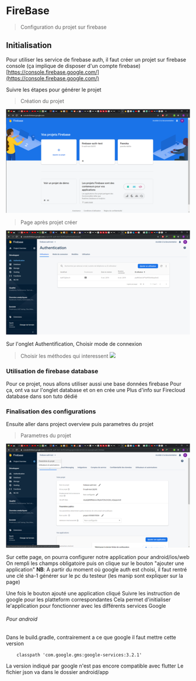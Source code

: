 # FireBase

> Configuration du projet sur firebase

## Initialisation

Pour utiliser les service de firebase auth, il faut créer un projet sur firebase console (ça implique de disposer d'un compte firebase)
[https://console.firebase.google.com/](https://console.firebase.google.com/)

Suivre les étapes pour générer le projet

> Création du projet

![Creation du projet](./assets/assets_-LqYssj1RTn24D6qY1Jh_-LrLAj8Z8pI8JFmTCkXf_-LrLDbIcsfO52PaWb9TT_firebase_1.png)

> Page après projet créer

![Page après projet créer](./assets/assets_-LqYssj1RTn24D6qY1Jh_-LrLAj8Z8pI8JFmTCkXf_-LrLDJP46jp_f6PIlJla_firebase_1.png)

Sur l'onglet Authentification,  Choisir mode de connexion

> Choisir les méthodes qui interessent
![](assets_-LqYssj1RTn24D6qY1Jh_-LrLAj8Z8pI8JFmTCkXf_-LrLEH_ZjmMMcHDMKlKi_firebase_1.png)

### Utilisation de firebase database

Pour ce projet, nous allons utiliser aussi une base données firebase
Pour ça, ont va sur l'onglet database et on en crée une
Plus d'info sur Firecloud database dans son tuto dédié

### Finalisation des configurations

Ensuite aller dans project overview puis parametres du projet

> Parametres du projet

![](./assets/assets_-LqYssj1RTn24D6qY1Jh_-LrLAj8Z8pI8JFmTCkXf_-LrLFKdlSi-5ZoUCLr3r_firebase_1.png)

Sur cette page, on pourra configurer notre application pour android/ios/web
On rempli les champs obligatoire puis on clique sur le bouton "ajouter une application"
**NB**: A partir du moment où google auth est choisi, il faut rentré une clé sha-1 générer sur le pc du testeur (les manip sont expliquer sur la page)

Une fois le bouton ajouté une application cliqué
Suivre les instruction de google pour les platteform correspondantes
Cela permet d'initialiser le'application pour fonctionner avec les différents services Google

###### Pour android

Dans le build.gradle, contrairement a ce que google il faut mettre cette version

```
    classpath 'com.google.gms:google-services:3.2.1'
```

La version indiqué par google n'est pas encore compatible avec flutter
Le fichier json va dans le dossier android/app